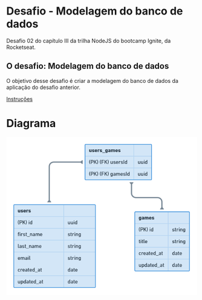 # Desafio - Modelagem do banco de dados

Desafio 02 do capítulo III da trilha NodeJS do bootcamp Ignite, da Rocketseat.

## O desafio: Modelagem do banco de dados

O objetivo desse desafio é criar a modelagem do banco de dados da aplicação do desafio anterior. 

[Instruções](https://www.notion.so/Desafio-02-Modelagem-do-banco-de-dados-0ce9c10f9e114be0a9ee9359d68639ff)

# Diagrama

![Diagrama](./imgs/model-database.png)